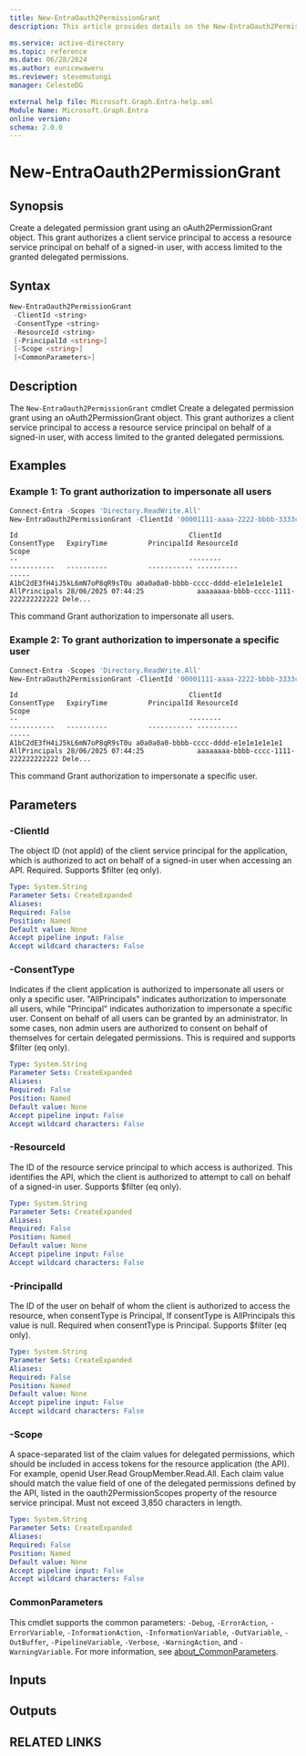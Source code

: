 ```yaml
---
title: New-EntraOauth2PermissionGrant
description: This article provides details on the New-EntraOauth2PermissionGrant command.

ms.service: active-directory
ms.topic: reference
ms.date: 06/28/2024
ms.author: eunicewaweru
ms.reviewer: stevemutungi
manager: CelesteDG

external help file: Microsoft.Graph.Entra-help.xml
Module Name: Microsoft.Graph.Entra
online version:
schema: 2.0.0
---
```


# New-EntraOauth2PermissionGrant

## Synopsis

Create a delegated permission grant using an oAuth2PermissionGrant object. This grant authorizes a client service principal to access a resource service principal on behalf of a signed-in user, with access limited to the granted delegated permissions.

## Syntax

```powershell
New-EntraOauth2PermissionGrant 
 -ClientId <string> 
 -ConsentType <string> 
 -ResourceId <string> 
 [-PrincipalId <string>]
 [-Scope <string>]  
 [<CommonParameters>]
```

## Description

The `New-EntraOauth2PermissionGrant` cmdlet Create a delegated permission grant using an oAuth2PermissionGrant object. This grant authorizes a client service principal to access a resource service principal on behalf of a signed-in user, with access limited to the granted delegated permissions.

## Examples

### Example 1: To grant authorization to impersonate all users

```powershell
Connect-Entra -Scopes 'Directory.ReadWrite.All'
New-EntraOauth2PermissionGrant -ClientId '00001111-aaaa-2222-bbbb-3333cccc4444' -ConsentType 'AllPrincipals' -ResourceId 'a0a0a0a0-bbbb-cccc-dddd-e1e1e1e1e1e1' -Scope 'DelegatedPermissionGrant.ReadWrite.All'
```

```Output
Id                                          ClientId                             ConsentType   ExpiryTime          PrincipalId ResourceId                           Scope
--                                          --------                             -----------   ----------          ----------- ----------                           -----
A1bC2dE3fH4iJ5kL6mN7oP8qR9sT0u a0a0a0a0-bbbb-cccc-dddd-e1e1e1e1e1e1 AllPrincipals 28/06/2025 07:44:25             aaaaaaaa-bbbb-cccc-1111-222222222222 Dele...

```

This command Grant authorization to impersonate all users.

### Example 2: To grant authorization to impersonate a specific user

```powershell
Connect-Entra -Scopes 'Directory.ReadWrite.All'
New-EntraOauth2PermissionGrant -ClientId '00001111-aaaa-2222-bbbb-3333cccc4444' -ConsentType 'Principal' -PrincipalId 'aaaaaaaa-bbbb-cccc-1111-222222222222' -ResourceId 'a0a0a0a0-bbbb-cccc-dddd-e1e1e1e1e1e1' -Scope 'DelegatedPermissionGrant.ReadWrite.All' 
```

```Output
Id                                          ClientId                             ConsentType   ExpiryTime          PrincipalId ResourceId                           Scope
--                                          --------                             -----------   ----------          ----------- ----------                           -----
A1bC2dE3fH4iJ5kL6mN7oP8qR9sT0u a0a0a0a0-bbbb-cccc-dddd-e1e1e1e1e1e1 AllPrincipals 28/06/2025 07:44:25             aaaaaaaa-bbbb-cccc-1111-222222222222 Dele...
```

This command Grant authorization to impersonate a specific user.

## Parameters

### -ClientId

The object ID (not appId) of the client service principal for the application, which is authorized to act on behalf of a signed-in user when accessing an API. Required. Supports $filter (eq only).

```yaml
Type: System.String
Parameter Sets: CreateExpanded
Aliases:
Required: False
Position: Named
Default value: None
Accept pipeline input: False
Accept wildcard characters: False
```

### -ConsentType

Indicates if the client application is authorized to impersonate all users or only a specific user. "AllPrincipals" indicates authorization to impersonate all users, while "Principal" indicates authorization to impersonate a specific user. Consent on behalf of all users can be granted by an administrator. In some cases, non admin users are authorized to consent on behalf of themselves for certain delegated permissions. This is required and supports $filter (eq only).

```yaml
Type: System.String
Parameter Sets: CreateExpanded
Aliases:
Required: False
Position: Named
Default value: None
Accept pipeline input: False
Accept wildcard characters: False
```

### -ResourceId

The ID of the resource service principal to which access is authorized. This identifies the API, which the client is authorized to attempt to call on behalf of a signed-in user. Supports $filter (eq only).

```yaml
Type: System.String
Parameter Sets: CreateExpanded
Aliases:
Required: False
Position: Named
Default value: None
Accept pipeline input: False
Accept wildcard characters: False
```

### -PrincipalId

The ID of the user on behalf of whom the client is authorized to access the resource, when consentType is Principal, If consentType is AllPrincipals this value is null. Required when consentType is Principal. Supports $filter (eq only).

```yaml
Type: System.String
Parameter Sets: CreateExpanded
Aliases:
Required: False
Position: Named
Default value: None
Accept pipeline input: False
Accept wildcard characters: False
```

### -Scope

A space-separated list of the claim values for delegated permissions, which should be included in access tokens for the resource application (the API). For example, openid User.Read GroupMember.Read.All. Each claim value should match the value field of one of the delegated permissions defined by the API, listed in the oauth2PermissionScopes property of the resource service principal. Must not exceed 3,850 characters in length.

```yaml
Type: System.String
Parameter Sets: CreateExpanded
Aliases:
Required: False
Position: Named
Default value: None
Accept pipeline input: False
Accept wildcard characters: False
```

### CommonParameters

This cmdlet supports the common parameters: `-Debug`, `-ErrorAction`, `-ErrorVariable`, `-InformationAction`, `-InformationVariable`, `-OutVariable`, `-OutBuffer`, `-PipelineVariable`, `-Verbose`, `-WarningAction`, and `-WarningVariable`. For more information, see [about_CommonParameters](https://go.microsoft.com/fwlink/?LinkID=113216).

## Inputs

## Outputs

## RELATED LINKS
